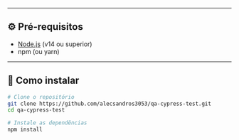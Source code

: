 
---

## ⚙️ Pré-requisitos

- [Node.js](https://nodejs.org/) (v14 ou superior)
- npm (ou yarn)

---

## 🚀 Como instalar

```bash
# Clone o repositório
git clone https://github.com/alecsandros3053/qa-cypress-test.git
cd qa-cypress-test

# Instale as dependências
npm install

